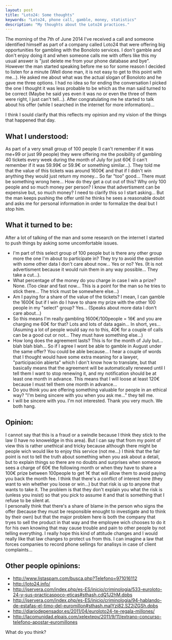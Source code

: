 ```yaml
---
layout: post
title: "Loto24: Some thoughts"
keywords: "Loto24, phone call, gamble, money, statistics"
description: "My thoughts about the Loto24 practices."
---
```


The morning of the 7th of June 2014 I've received a call and someone identified himself as part of a company called Loto24 that were offering big opportunities for gambling with the Bonoloto services. I don't gamble 
and don't enjoy doing it and when someone calls me with offers like this my usual answer is "just delete me from your phone database and bye". However the man started speaking before me so for some reason I decided to 
listen for a minute (Well done man, it is not easy to get to this point with me...). He asked me about what was the actual slogan of Bonoloto and he gave me three options. I had no idea so for ending the conversation I 
picked the one I thought it was less probable to be which as the man said turned to be correct (Maybe he said yes even it was no or even the three of them were right, I just can't tell...). After congratulating me he 
started to talk about his offer (while I searched in the internet for more information)...

<!--more-->

I think I sould clarify that this reflects my opinion and my vision of the things that happened that day.


What I understood:
------------------

As part of a very small group of 100 people (I can't remember if it was me+99 or just 99 people) they were offering me the posibility of gambling 40 tickets every week during the month of July for just 60€ (I can't 
remember if it was 59.99€ or 59.9€ or something similar...). They told me that the value of this tickets was around 1600€ and that if I didn't win anything they would just return my money... So far "too" good... There 
must be something wrong here... How do they get a cut out of this? Why only 100 people and so much money per person? I know that advertisment can be expensive but, so much money? I need to clarify this so I start 
asking... But the man keeps pushing the offer until he thinks he sees a reasonable doubt and asks me for personal information in order to formalize the deal but I stop him.


What it turned to be:
---------------------

After a lot of talking of the man and some research on the internet I started to push things by asking some uncomfortable issues.

* I'm part of this select group of 100 people but is there any other group more the one I'm about to participate in? They try to avoid the question with some other data I don't care about now... Yes or no? Yes. (It is 
not advertisment because it would ruin them in any way possible... They take a cut...).
* What percentage of the money do you charge in case I win a prize? None. (Too clear and fast now... This is a point for the man so he tries to stick there... The trick must be somewhere else...)
* Am I paying for a share of the value of the tickets? I mean, I can gamble the 1600€ but if I win do I have to share my prize with the other 100 people in my "select" group? Yes... (Speaks about more data I don't 
care about...)
* So this means I'm really gambling 1600€/100people = 16€ and you are charging me 60€ for that? Lots and lots of data again... In short, yes... (Asuming a lot of people would say no to this, 40€ for a couple of calls 
can be a good cut or not... They must have something else...)
* How long does the agreement lasts? This is for the month of July but... blah blah blah... So if I agree I wont be able to gamble in August under the same offer? You could be able because... I hear a couple of words 
that I thought would have some extra meaning for a lawyer, "participación abierta" which I don't know how to translate, but that basically means that the agreement will be automatically renewed until I tell them I want 
to stop renewing it, and my notification should be at least one month in advance. This means that I will loose at least 120€ because I must tell them one month in advance...
* Do you think you are offering something valuable for people in an ethical way? "I'm being sincere with you when you ask me..." they tell me.
* I will be sincere with you. I'm not interested. Thank you very much. We both hang.


Opinion:
--------

I cannot say that this is a fraud or a swindle because I think they stick to the law (I have no knoweldge in this area). But I can say that from my point of view this is rather unethical and tricky because although 
there might be people wich would like to enjoy this service (not me...) I think that the fair point is not to tell the truth about something when you ask about a detail, but to explain things so there are no doubts and 
surprises when someone sees a charge of 60€ the following month or when they have to share a 100€ prize between 100people to get 1€ that will allow them to avoid paying you back the month fee. 
I think that there's a conflict of interest here (they want to win whether you loose or win...) but that risk is up to anyone that wants to take it. The problem is that they don't explain you what the risk is (unless 
you insist) so that you pick to assume it and that is something that I refuse to be silent at.  
I personally think that there's a share of blame in the person who signs the offer (because they must be responsible enought to investigate and to think by their own) but that the major problem here is both the company 
that tryes to sell the product in that way and the employee wich chooses to do it for his own knowing that may cause trouble and pain to other people by not telling everything.
I really hope this kind of attitude changes and I would really like that law changes to protect us from this. I can imagine a law that forces companies to record phone sellings for analisys in case of client 
complaints...

Other people opinions:
----------------------

* <http://www.listaspam.com/busca.php?Telefono=971016112>
* <http://loto24.info/>
* <http://jservera.com/index.php/es-ES/inicio/criminologia/533-euroloto-24-y-sus-practicaspoco-eticas#sthash.cdQ1J2hM.dpbs>
* <http://jservera.com/index.php/es-ES/inicio/criminologia/94-hablando-de-estafas-el-timo-del-euromillon#sthash.maIYzi82.SZ2jZGSh.dpbs>
* <http://diariodepensador.es/2011/04/euroloto24-te-regala-millones/>
* <http://lacomunidad.elpais.com/xelextepv/2011/9/11/extrano-concurso-telefono-apostar-euromillones>

What do you think?
